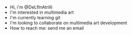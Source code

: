 * Hi, i'm @DeLfInAtrilli
* I'm interested in multimedia art
* I'm currently learning git
* I'm looking to collaborate on multimedia art development
* How to reach me: send me an email
